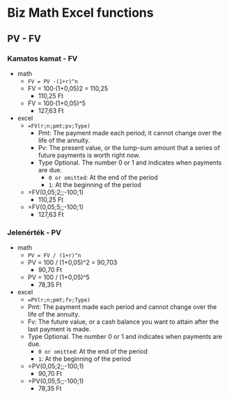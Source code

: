 # Biz Math Excel functions

## PV - FV

### Kamatos kamat - FV
- math  
  - `FV = PV ⋅(1+r)^n`
  - FV = 100⋅(1+0,05)2 = 110,25	
    - 110,25 Ft
  - FV = 100⋅(1+0,05)^5
    - 127,63 Ft
- excel
  - `=FV(r;n;pmt;pv;Type)`
    - Pmt: The payment made each period; it cannot change over the life of the annuity.
    - Pv: The present value, or the lump-sum amount that a series of future payments is worth right now.
    - Type Optional. The number 0 or 1 and indicates when payments are due.
      - `0 or omitted`: At the end of the period
      - `1`:	At the beginning of the period
  - =FV(0,05;2;;-100;1)
    - 110,25 Ft
  - =FV(0,05;5;;-100;1)
    - 127,63 Ft

### Jelenérték - PV
- math
	- `PV = FV / (1+r)^n`
  - PV = 100 / (1+0,05)^2 = 90,703	
    - 90,70 Ft
  - PV = 100 / (1+0,05)^5
    - 78,35 Ft
- excel
	- `=PV(r;n;pmt;fv;Type)`
    - Pmt: The payment made each period and cannot change over the life of the annuity.
    - Fv: The future value, or a cash balance you want to attain after the last payment is made.
    - Type Optional. The number 0 or 1 and indicates when payments are due.
      - `0 or omitted`: At the end of the period
      - `1`:	At the beginning of the period
  - =PV(0,05;2;;-100;1)
    - 90,70 Ft
  - =PV(0,05;5;;-100;1)
    - 78,35 Ft
